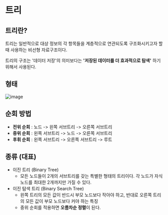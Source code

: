 # 트리
## 트리란?
트리는 일반적으로 대상 정보의 각 항목들을 계층적으로 연관되도록 구조화시키고자 할 때 사용하는 비선형 자료구조이다.

트리의 구조는 '데이터 저장'의 의미보다는 **'저장된 데이터를 더 효과적으로 탐색'** 하기 위해서 사용된다.

## 형태
![image](https://user-images.githubusercontent.com/82758364/215096559-9c3b699f-c6e2-484f-adb0-0b90784f3058.png)

## 순회 방법
- **전위 순회** : 노드 -> 왼쪽 서브트리 -> 오른쪽 서브트리
- **중위 순회** : 왼쪽 서브트리 -> 노드 -> 오른쪽 서브트리
- **후휘 순회** : 왼쪽 서브트리 -> 오른쪽 서브트리 -> 루트

## 종류 (대표)
- 이진 트리 (Binary Tree)
  - 모든 노드들이 2개의 서브트리를 갖는 특별한 형태의 트리이다. 각 노드가 자식노드를 최대한 2개까지만 가질 수 있다.
- 이진 탐색 트리 (Binary Search Tree)
  - 왼쪽 트리의 모든 값이 반드시 부모 노드보다 작아야 하고, 반대로 오른쪽 트리의 모든 값이 부모 노드보다 커야 하는 특징
  - 중위 순회를 적용하면 **오름차순 정렬**이 된다.